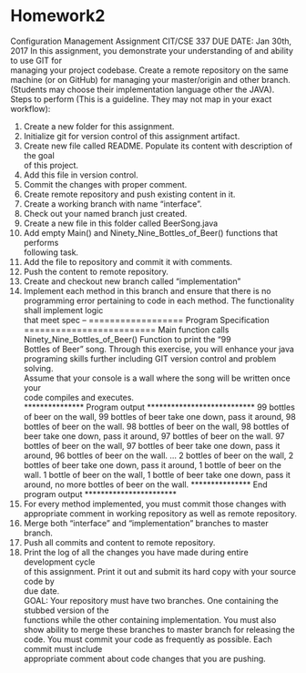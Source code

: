 # Homework2

Configuration	Management	Assignment
CIT/CSE	337
DUE	DATE:	Jan 30th,	2017
In	 this	 assignment,	 you	 demonstrate	 your	 understanding	 of	 and	 ability	 to	 use	 GIT	 for	
managing	your	project	codebase.	Create	a	remote	repository on	the	same	machine (or	
on	GitHub) for	managing	your	master/origin	and	 other	 branch. (Students	may	 choose	
their	implementation	language	other	the	JAVA).
Steps	to	perform (This	is	a	guideline.	They	may	not	map	in	your	exact	workflow):
1. Create	a	new	folder	for	this	assignment.
2. Initialize	git	for	version	control	of	this	assignment	artifact.
3. Create	new	file	called	README.	Populate	its	content	with	description	of	the	goal	
of	this	project.
4. Add	this	file	in	version	control.
5. Commit	the	changes	with	proper	comment.
6. Create	remote	repository	and	push	existing	content	in it.
7. Create	a	working	branch	with	name “interface”.
8. Check	out	your	named	branch	just	created.
9. Create	a	new	file	in	this	folder	called	BeerSong.java
10. Add	 empty	Main()	 and	 Ninety_Nine_Bottles_of_Beer()	 functions	 that	 performs	
following	task.
11. Add	the	file	to	repository	and	commit	it	with	comments.
12. Push	the	content	to	remote	repository.
13. Create	and	checkout new	branch	called	“implementation”
14. Implement	each	method	in	this	branch	and	ensure	that	there is	no	programming	
error	pertaining	to	code	in	each	method. The	functionality	shall	implement	logic	
that	meet spec –
================== Program	Specification	=========================
Main	 function	 calls	 Ninety_Nine_Bottles_of_Beer()	 	 Function to	 print the	 “99	
Bottles	 of	 Beer”	 song.	 Through	 this	 exercise,	 you	 will	 enhance	 your java
programing skills	 further	 including GIT	 version control	 and	 problem	 solving.	
Assume	 that	 your console	 is	 a	 wall where	 the	 song	 will	 be	 written	 once	 your	
code	compiles	and	executes.	
***************	Program	output	***************************
99	bottles	of	beer	on	the	wall,	99	bottles	of	beer
take	one	down,	pass	it	around,	98	bottles	of	beer	on	the	wall.
98	bottles	of	beer	on	the	wall,	98	bottles	of	beer
take	one	down,	pass	it	around,	97	bottles	of	beer	on	the	wall.
97	bottles	of	beer	on	the	wall,	97	bottles	of	beer
take	one	down,	pass	it	around,	96	bottles	of	beer on	the	wall.
...
2	bottles	of	beer	on	the	wall,	2	bottles	of	beer
take	one	down,	pass	it	around,	1	bottle	of	beer	on	the	wall.
1	bottle	of	beer	on	the	wall,	1	bottle	of	beer
take	one	down,	pass	it	around,	no	more	bottles	of	beer	on	the	wall.
***************	End	program	output	***********************
15. For	 every	 method	 implemented,	 you	 must	 commit	 those	 changes	 with	
appropriate	comment	in	working	repository	as	well	as	remote	repository.
16. Merge	both	“interface” and	“implementation” branches	to	master	branch.
17. Push	all	commits	and	content	to	remote	repository.
18. Print	the	log	of	all	the	changes	you	have	made	during	entire	development	cycle	
of	this	assignment.	Print	it	out	and	submit	its	hard	copy	with	your	source	code	by	
due	date.	
GOAL:
Your	 repository	 must	 have	 two	 branches.	 One	 containing	 the	 stubbed	 version	 of	 the	
functions	 while	 the	 other	 containing	 implementation.	 You	 must	 also	 show	 ability	 to	
merge	these	branches	to	master	branch	for	releasing	the	code.
You	 must	 commit	 your	 code	 as	 frequently	 as	 possible.	 Each	 commit	 must	 include	
appropriate	comment	about	code	changes	that	you	are	pushing.
